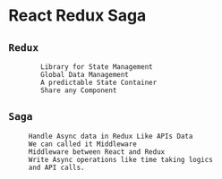 # React Redux Saga


## `Redux` 
            Library for State Management 
            Global Data Management 
            A predictable State Container 
            Share any Component 
         

## `Saga`

         Handle Async data in Redux Like APIs Data 
         We can called it Middleware 
         Middleware between React and Redux 
         Write Async operations like time taking logics 
         and API calls.
